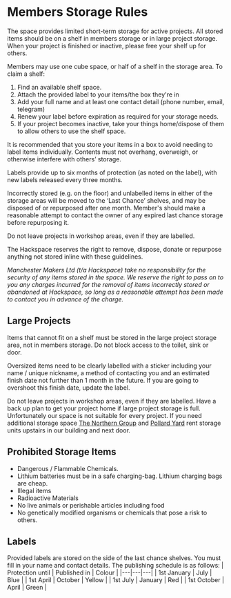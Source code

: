 # Members Storage Rules
The space provides limited short-term storage for active projects. All stored items should be on a shelf in members storage or in large project storage. When your project is finished or inactive, please free your shelf up for others.

Members may use one cube space, or half of a shelf in the storage area. To claim a shelf:
1. Find an available shelf space.
2. Attach the provided label to your items/the box they're in
3. Add your full name and at least one contact detail (phone number, email, telegram)
4. Renew your label before expiration as required for your storage needs.
5. If your project becomes inactive, take your things home/dispose of them to allow others to use the shelf space.

It is recommended that you store your items in a box to avoid needing to label items individually. Contents must not overhang, overweigh, or otherwise interfere with others’ storage.

Labels provide up to six months of protection (as noted on the label), with new labels released every three months.

Incorrectly stored (e.g. on the floor) and unlabelled items in either of the storage areas will be moved to the ‘Last Chance’ shelves, and may be disposed of or repurposed after one month. Member's should make a reasonable attempt to contact the owner of any expired last chance storage before repurposing it.

Do not leave projects in workshop areas, even if they are labelled.

The Hackspace reserves the right to remove, dispose, donate or repurpose anything not stored inline with these guidelines. 

*Manchester Makers Ltd (t/a Hackspace) take no responsibility for the security of any items stored in the space. We reserve the right to pass on to you any charges incurred for the removal of items incorrectly stored or abandoned at Hackspace, so long as a reasonable attempt has been made to contact you in advance of the charge.*


## Large Projects
Items that cannot fit on a shelf must be stored in the large project storage area, not in members storage. Do not block access to the toilet, sink or door.

Oversized items need to be clearly labelled with a sticker including your name / unique nickname, a method of contacting you and an estimated finish date not further than 1 month in the future. If you are going to overshoot this finish date, update the label.

Do not leave projects in workshop areas, even if they are labelled. Have a back up plan to get your project home if large project storage is full. Unfortunately our space is not suitable for every project. If you need additional storage space [The Northern Group](https://www.northerngroup.co.uk/) and [Pollard Yard](https://www.instagram.com/pollard_yard/) rent storage units upstairs in our building and next door.


## Prohibited Storage Items
* Dangerous / Flammable Chemicals.
* Lithium batteries must be in a safe charging-bag. Lithium charging bags are cheap.
* Illegal items
* Radioactive Materials
* No live animals or perishable articles including food
* No genetically modified organisms or chemicals that pose a risk to others.

## Labels
Provided labels are stored on the side of the last chance shelves.
You must fill in your name and contact details.
The publishing schedule is as follows:
| Protection until | Published in | Colour |
|---|---|---|
| 1st January | July | Blue |
| 1st April | October | Yellow |
| 1st July | January | Red |
| 1st October | April | Green |
